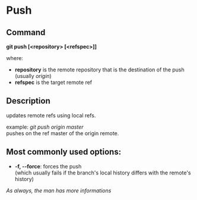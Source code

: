 Push
===

Command
---
**git push [\<repository\> [\<refspec\>]]**

where:

* **repository** is the remote repository that is the destination of the push (usually *origin*)
* **refspec** is the target remote ref

Description
---
updates remote refs using local refs.

example: *git push origin master*\
    pushes on the ref master of the origin remote.


Most commonly used options:
---
* **\-f, \-\-force**: forces the push\
(which usually fails if the branch\'s local history differs with the remote\'s history)

*As always, the man has more informations*

